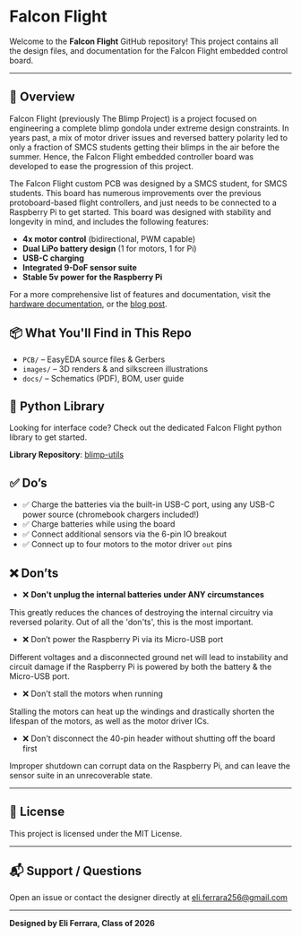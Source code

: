 # Falcon Flight

Welcome to the **Falcon Flight** GitHub repository! This project contains all the design files, and documentation for the Falcon Flight embedded control board.

---

## 🚀 Overview

Falcon Flight (previously The Blimp Project) is a project focused on engineering a complete blimp gondola under extreme design constraints. In years past, a mix of motor driver issues and reversed battery polarity led to only a fraction of SMCS students getting their blimps in the air before the summer. Hence, the Falcon Flight embedded controller board was developed to ease the progression of this project.

The Falcon Flight custom PCB was designed by a SMCS student, for SMCS students. This board has numerous improvements over the previous protoboard-based flight controllers, and just needs to be connected to a Raspberry Pi to get started. This board was designed with stability and longevity in mind, and includes the following features:

* **4x motor control** (bidirectional, PWM capable)
* **Dual LiPo battery design** (1 for motors, 1 for Pi)
* **USB-C charging**
* **Integrated 9-DoF sensor suite**
* **Stable 5v power for the Raspberry Pi**

For a more comprehensive list of features and documentation, visit the [hardware documentation](https://github.com/PHS-SMCS/falcon-flight/tree/main/docs), or the [blog post](eliferrara.com).


## 📦 What You'll Find in This Repo

* `PCB/` – EasyEDA source files & Gerbers
* `images/` – 3D renders & and silkscreen illustrations
* `docs/` – Schematics (PDF), BOM, user guide


## 🐍 Python Library

Looking for interface code? Check out the dedicated Falcon Flight python library to get started.

**Library Repository**: [blimp-utils](https://github.com/Ballistyxx/blimp-utils)


## ✅ Do’s

* ✅ Charge the batteries via the built-in USB-C port, using any USB-C power source (chromebook chargers included!)
* ✅ Charge batteries while using the board
* ✅ Connect additional sensors via the 6-pin IO breakout
* ✅ Connect up to four motors to the motor driver `out` pins


## ❌ Don’ts

* ❌ **Don't unplug the internal batteries under ANY circumstances**
   
This greatly reduces the chances of destroying the internal circuitry via reversed polarity. Out of all the 'don'ts', this is the most important.
* ❌ Don’t power the Raspberry Pi via its Micro-USB port
    
Different voltages and a disconnected ground net will lead to instability and circuit damage if the Raspberry Pi is powered by both the battery & the Micro-USB port.
* ❌ Don't stall the motors when running
    
Stalling the motors can heat up the windings and drastically shorten the lifespan of the motors, as well as the motor driver ICs.
* ❌ Don't disconnect the 40-pin header without shutting off the board first
    
Improper shutdown can corrupt data on the Raspberry Pi, and can leave the sensor suite in an unrecoverable state.

---

## 📄 License

This project is licensed under the MIT License.

---

## 📬 Support / Questions

Open an issue or contact the designer directly at [eli.ferrara256@gmail.com](mailto:eli.ferrara256@gmail.com)

---

**Designed by Eli Ferrara, Class of 2026**
